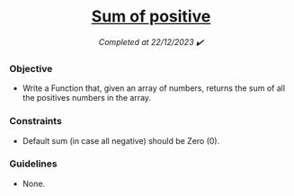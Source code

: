 <h1 align="center">
  <a href="https://www.codewars.com/kata/5715eaedb436cf5606000381/python">Sum of positive</a>
</h1>

<p align="center">
  <i align="center">Completed at 22/12/2023 ✔️</i>
</p>

### Objective

- Write a Function that, given an array of numbers, returns the sum of all the positives numbers in the array.
  
### Constraints

- Default sum (in case all negative) should be Zero (0).

### Guidelines

- None.